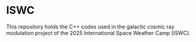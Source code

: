 # ISWC
This repository holds the C++ codes used in the galactic cosmic ray modulation project of the 2025 International Space Weather Camp (ISWC).
